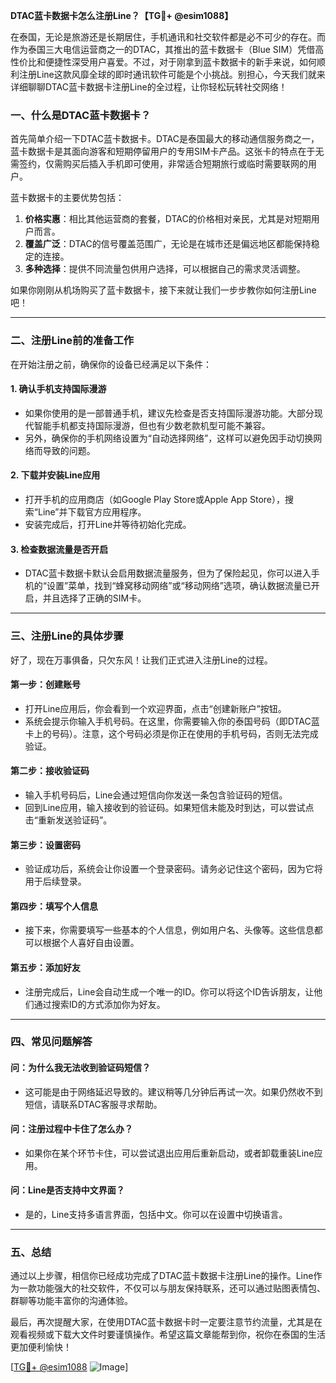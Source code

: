 **DTAC蓝卡数据卡怎么注册Line？【TG💪+ @esim1088】**

在泰国，无论是旅游还是长期居住，手机通讯和社交软件都是必不可少的存在。而作为泰国三大电信运营商之一的DTAC，其推出的蓝卡数据卡（Blue SIM）凭借高性价比和便捷性深受用户喜爱。不过，对于刚拿到蓝卡数据卡的新手来说，如何顺利注册Line这款风靡全球的即时通讯软件可能是个小挑战。别担心，今天我们就来详细聊聊DTAC蓝卡数据卡注册Line的全过程，让你轻松玩转社交网络！

### **一、什么是DTAC蓝卡数据卡？**

首先简单介绍一下DTAC蓝卡数据卡。DTAC是泰国最大的移动通信服务商之一，蓝卡数据卡是其面向游客和短期停留用户的专用SIM卡产品。这张卡的特点在于无需签约，仅需购买后插入手机即可使用，非常适合短期旅行或临时需要联网的用户。

蓝卡数据卡的主要优势包括：

1. **价格实惠**：相比其他运营商的套餐，DTAC的价格相对亲民，尤其是对短期用户而言。
2. **覆盖广泛**：DTAC的信号覆盖范围广，无论是在城市还是偏远地区都能保持稳定的连接。
3. **多种选择**：提供不同流量包供用户选择，可以根据自己的需求灵活调整。

如果你刚刚从机场购买了蓝卡数据卡，接下来就让我们一步步教你如何注册Line吧！

---

### **二、注册Line前的准备工作**

在开始注册之前，确保你的设备已经满足以下条件：

#### 1. **确认手机支持国际漫游**
   - 如果你使用的是一部普通手机，建议先检查是否支持国际漫游功能。大部分现代智能手机都支持国际漫游，但也有少数老款机型可能不兼容。
   - 另外，确保你的手机网络设置为“自动选择网络”，这样可以避免因手动切换网络而导致的问题。

#### 2. **下载并安装Line应用**
   - 打开手机的应用商店（如Google Play Store或Apple App Store），搜索“Line”并下载官方应用程序。
   - 安装完成后，打开Line并等待初始化完成。

#### 3. **检查数据流量是否开启**
   - DTAC蓝卡数据卡默认会启用数据流量服务，但为了保险起见，你可以进入手机的“设置”菜单，找到“蜂窝移动网络”或“移动网络”选项，确认数据流量已开启，并且选择了正确的SIM卡。

---

### **三、注册Line的具体步骤**

好了，现在万事俱备，只欠东风！让我们正式进入注册Line的过程。

#### **第一步：创建账号**
   - 打开Line应用后，你会看到一个欢迎界面，点击“创建新账户”按钮。
   - 系统会提示你输入手机号码。在这里，你需要输入你的泰国号码（即DTAC蓝卡上的号码）。注意，这个号码必须是你正在使用的手机号码，否则无法完成验证。

#### **第二步：接收验证码**
   - 输入手机号码后，Line会通过短信向你发送一条包含验证码的短信。
   - 回到Line应用，输入接收到的验证码。如果短信未能及时到达，可以尝试点击“重新发送验证码”。

#### **第三步：设置密码**
   - 验证成功后，系统会让你设置一个登录密码。请务必记住这个密码，因为它将用于后续登录。

#### **第四步：填写个人信息**
   - 接下来，你需要填写一些基本的个人信息，例如用户名、头像等。这些信息都可以根据个人喜好自由设置。

#### **第五步：添加好友**
   - 注册完成后，Line会自动生成一个唯一的ID。你可以将这个ID告诉朋友，让他们通过搜索ID的方式添加你为好友。

---

### **四、常见问题解答**

#### **问：为什么我无法收到验证码短信？**
   - 这可能是由于网络延迟导致的。建议稍等几分钟后再试一次。如果仍然收不到短信，请联系DTAC客服寻求帮助。

#### **问：注册过程中卡住了怎么办？**
   - 如果你在某个环节卡住，可以尝试退出应用后重新启动，或者卸载重装Line应用。

#### **问：Line是否支持中文界面？**
   - 是的，Line支持多语言界面，包括中文。你可以在设置中切换语言。

---

### **五、总结**

通过以上步骤，相信你已经成功完成了DTAC蓝卡数据卡注册Line的操作。Line作为一款功能强大的社交软件，不仅可以与朋友保持联系，还可以通过贴图表情包、群聊等功能丰富你的沟通体验。

最后，再次提醒大家，在使用DTAC蓝卡数据卡时一定要注意节约流量，尤其是在观看视频或下载大文件时要谨慎操作。希望这篇文章能帮到你，祝你在泰国的生活更加便利愉快！

[[TG💪+ @esim1088](https://t.me/s/esim1088) ![Image](https://i.postimg.cc/4NQfJmqS/Snipaste-2025-05-13-00-14-12.png)]